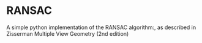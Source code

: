 # RANSAC
A simple python implementation of the RANSAC algorithm:, as described in Zisserman Multiple View Geometry (2nd edition)
